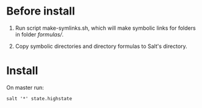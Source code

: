 # Before install
1. Run script make-symlinks.sh, which will make symbolic links for folders in folder *formulas/*.

2. Copy symbolic directories and directory formulas to Salt's directory.

# Install
On master run:

    salt '*' state.highstate
